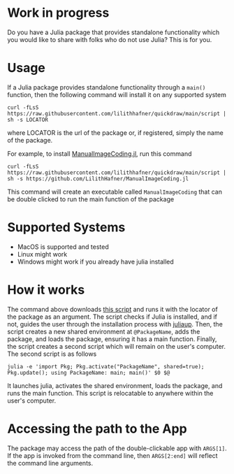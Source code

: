 # Work in progress

Do you have a Julia package that provides standalone functionality which you would like to
share with folks who do not use Julia? This is for you.

# Usage

If a Julia package provides standalone functionality through a `main()` function, then
the following command will install it on any supported system

```
curl -fLsS https://raw.githubusercontent.com/lilithhafner/quickdraw/main/script | sh -s LOCATOR
```
where LOCATOR is the url of the package or, if registered, simply the name of the package.

For example, to install [ManualImageCoding.jl](https://github.com/LilithHafner/ManualImageCoding.jl), run this command
```
curl -fLsS https://raw.githubusercontent.com/lilithhafner/quickdraw/main/script | sh -s https://github.com/LilithHafner/ManualImageCoding.jl
```
This command will create an executable called `ManualImageCoding` that can be double
clicked to run the main function of the package

# Supported Systems

- MacOS is supported and tested
- Linux might work
- Windows might work if you already have julia installed

# How it works

The command above downloads [this script](script) and runs it with the locator of the
package as an argument. The script checks if Julia is installed, and if not, guides the user
through the installation process with [juliaup](https://github.com/JuliaLang/juliaup).
Then, the script creates a new shared environment at `@PackageName`, adds the package, and
loads the package, ensuring it has a main function. Finally, the script creates a second
script which will remain on the user's computer. The second script is as follows
```
julia -e 'import Pkg; Pkg.activate("PackageName", shared=true); Pkg.update(); using PackageName: main; main()' $0 $@
```
It launches julia, activates the shared environment, loads the package, and runs the main
function. This script is relocatable to anywhere within the user's computer.

# Accessing the path to the App

The package may access the path of the double-clickable app with `ARGS[1]`. If the app is
invoked from the command line, then `ARGS[2:end]` will reflect the command line arguments.
